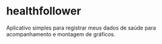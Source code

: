 # healthfollower
Aplicativo simples para registrar meus dados de saúde para acompanhamento e montagem de gráficos.
